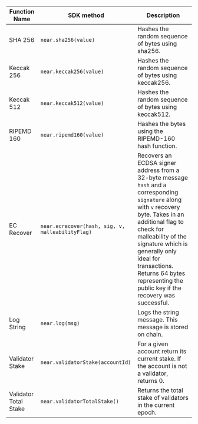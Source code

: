 <TableJsFunc>

| Function Name          | SDK method                    | Description                                                                          |
| ---------------------- | ----------------------------- | ------------------------------------------------------------------------------------ |
| SHA 256            | `near.sha256(value)`          | Hashes the random sequence of bytes using sha256.   |
| Keccak 256        | `near.keccak256(value)`       | Hashes the random sequence of bytes using keccak256. |
| Keccak 512                 | `near.keccak512(value)`       | Hashes the random sequence of bytes using keccak512. |
| RIPEMD 160       | `near.ripemd160(value)`       | Hashes the bytes using the RIPEMD-160 hash function.   |
| EC Recover        | `near.ecrecover(hash, sig, v, malleabilityFlag)`  | Recovers an ECDSA signer address from a 32-byte message `hash` and a corresponding `signature` along with `v` recovery byte. Takes in an additional flag to check for malleability of the signature which is generally only ideal for transactions. Returns 64 bytes representing the public key if the recovery was successful. |
| Log String              | `near.log(msg)`           | Logs the string message. This message is stored on chain.                  |
| Validator Stake  | `near.validatorStake(accountId)`   | For a given account return its current stake. If the account is not a validator, returns 0. |
| Validator Total Stake  | `near.validatorTotalStake()`   | Returns the total stake of validators in the current epoch. |

</TableJsFunc>